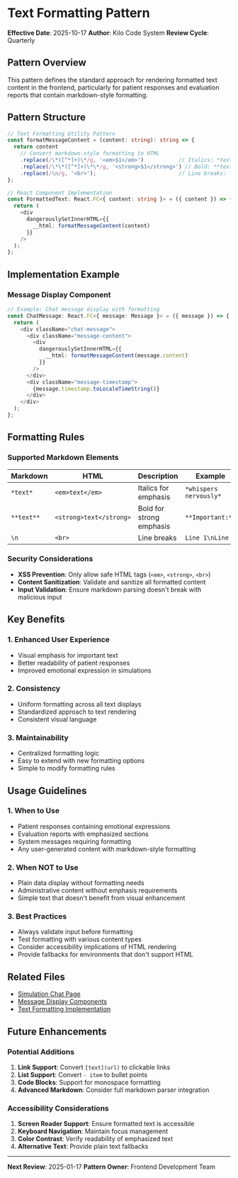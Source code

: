 # Text Formatting Pattern

**Effective Date**: 2025-10-17
**Author**: Kilo Code System
**Review Cycle**: Quarterly

## Pattern Overview

This pattern defines the standard approach for rendering formatted text content in the frontend, particularly for patient responses and evaluation reports that contain markdown-style formatting.

## Pattern Structure

```typescript
// Text Formatting Utility Pattern
const formatMessageContent = (content: string): string => {
  return content
    // Convert markdown-style formatting to HTML
    .replace(/\*([^*]+)\*/g, '<em>$1</em>')           // Italics: *text* → <em>text</em>
    .replace(/\*\*([^*]+)\*\*/g, '<strong>$1</strong>') // Bold: **text** → <strong>text</strong>
    .replace(/\n/g, '<br>');                          // Line breaks: \n → <br>
};

// React Component Implementation
const FormattedText: React.FC<{ content: string }> = ({ content }) => {
  return (
    <div
      dangerouslySetInnerHTML={{
        __html: formatMessageContent(content)
      }}
    />
  );
};
```

## Implementation Example

### Message Display Component
```typescript
// Example: Chat message display with formatting
const ChatMessage: React.FC<{ message: Message }> = ({ message }) => {
  return (
    <div className="chat-message">
      <div className="message-content">
        <div
          dangerouslySetInnerHTML={{
            __html: formatMessageContent(message.content)
          }}
        />
      </div>
      <div className="message-timestamp">
        {message.timestamp.toLocaleTimeString()}
      </div>
    </div>
  );
};
```

## Formatting Rules

### Supported Markdown Elements

| Markdown | HTML | Description | Example |
|----------|------|-------------|---------|
| `*text*` | `<em>text</em>` | Italics for emphasis | `*whispers nervously*` |
| `**text**` | `<strong>text</strong>` | Bold for strong emphasis | `**Important:**` |
| `\n` | `<br>` | Line breaks | `Line 1\nLine 2` |

### Security Considerations
- **XSS Prevention**: Only allow safe HTML tags (`<em>`, `<strong>`, `<br>`)
- **Content Sanitization**: Validate and sanitize all formatted content
- **Input Validation**: Ensure markdown parsing doesn't break with malicious input

## Key Benefits

### 1. Enhanced User Experience
- Visual emphasis for important text
- Better readability of patient responses
- Improved emotional expression in simulations

### 2. Consistency
- Uniform formatting across all text displays
- Standardized approach to text rendering
- Consistent visual language

### 3. Maintainability
- Centralized formatting logic
- Easy to extend with new formatting options
- Simple to modify formatting rules

## Usage Guidelines

### 1. When to Use
- Patient responses containing emotional expressions
- Evaluation reports with emphasized sections
- System messages requiring formatting
- Any user-generated content with markdown-style formatting

### 2. When NOT to Use
- Plain data display without formatting needs
- Administrative content without emphasis requirements
- Simple text that doesn't benefit from visual enhancement

### 3. Best Practices
- Always validate input before formatting
- Test formatting with various content types
- Consider accessibility implications of HTML rendering
- Provide fallbacks for environments that don't support HTML

## Related Files
- [Simulation Chat Page](../../../simulatorfrontend/src/pages/SimulationChatPage.tsx)
- [Message Display Components](../../../simulatorfrontend/src/components/)
- [Text Formatting Implementation](../../../simulatorfrontend/src/utils/textFormatting.ts)

## Future Enhancements

### Potential Additions
1. **Link Support**: Convert `[text](url)` to clickable links
2. **List Support**: Convert `- item` to bullet points
3. **Code Blocks**: Support for monospace formatting
4. **Advanced Markdown**: Consider full markdown parser integration

### Accessibility Considerations
1. **Screen Reader Support**: Ensure formatted text is accessible
2. **Keyboard Navigation**: Maintain focus management
3. **Color Contrast**: Verify readability of emphasized text
4. **Alternative Text**: Provide plain text fallbacks

---
**Next Review**: 2025-01-17
**Pattern Owner**: Frontend Development Team